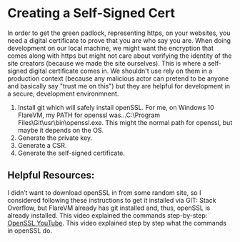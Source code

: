 <h1>Creating a Self-Signed Cert</h1>

In order to get the green padlock, representing https, on your websites, you need a digital certificate to prove that you are who say you are. When doing development on our local machine, we might want the encryption that comes along with https but might not care about verifying the identity of the site creators (because we made the site ourselves). This is where a self-signed digital certificate comes in. We shouldn't use rely on them in a production context (because any malicious actor can pretend to be anyone and basically say "trust me on this") but they are helpful for development in a secure, development environmnent. 

<ol>
<li>Install git which will safely install openSSL. For me, on Windows 10 FlareVM, my PATH for openssl was...C:\Program Files\Git\usr\bin\openssl.exe. This might the normal path for openssl, but maybe it depends on the OS.</li>
<li>Generate the private key.</li>
<li>Generate a CSR.</li>
<li>Generate the self-signed certificate.</li>
</ol>

<h2>Helpful Resources:</h2>

<p>I didn’t want to download openSSL in from some random site, so I considered following these instructions to get it installed via GIT: Stack Overflow, but FlareVM already has git installed and, thus, openSSL is already installed.  
This video explained the commands step-by-step: <a href="https://www.youtube.com/watch?v=LHUbQtUeQ0o">OpenSSL YouTube</a>. This video explained step by step what the commands in openSSL do. 
